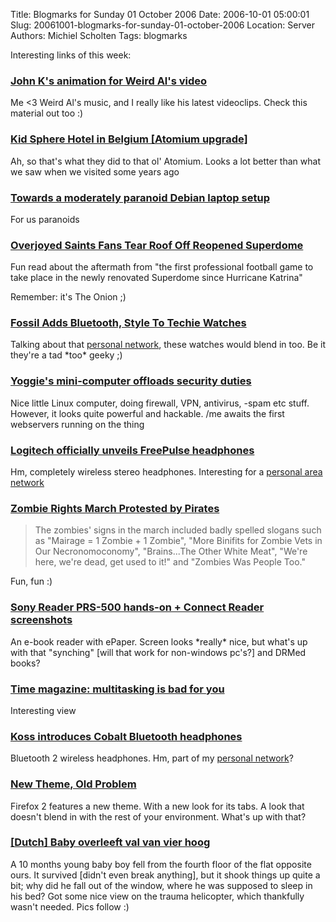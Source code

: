 Title: Blogmarks for Sunday 01 October 2006
Date: 2006-10-01 05:00:01
Slug: 20061001-blogmarks-for-sunday-01-october-2006
Location: Server
Authors: Michiel Scholten
Tags: blogmarks

<p>Interesting links of this week:</p>
<h3><a href="http://www.boingboing.net/2006/09/28/john_ks_animation_fo.html">John K's animation for Weird Al's video</a></h3>
<p>Me &lt;3 Weird Al's music, and I really like his latest videoclips. Check this material out too :)</p>
<h3><a href="http://www.boingboing.net/2006/09/29/kid_sphere_hotel_in_.html">Kid Sphere Hotel in Belgium [Atomium upgrade]</a></h3>
<p>Ah, so that's what they did to that ol' Atomium. Looks a lot better than what we saw when we visited some years ago</p>
<h3><a href="http://www.hermann-uwe.de/blog/towards-a-moderately-paranoid-debian-laptop-setup">Towards a moderately paranoid Debian laptop setup</a></h3>
<p>For us paranoids</p>
<h3><a href="http://www.theonion.com/content/node/53438">Overjoyed Saints Fans Tear Roof Off Reopened Superdome</a></h3>
<p>Fun read about the aftermath from "the first professional football game to take place in the newly renovated Superdome since Hurricane Katrina"</p>

<p>Remember: it's The Onion ;)</p>
<h3><a href="http://crunchgear.com/2006/09/28/fossil-adds-bluetooth-style-to-techie-watches/">Fossil Adds Bluetooth, Style To Techie Watches</a></h3>
<p>Talking about that <a href="http://aquariusoft.org/~mbscholt/index.php?rantid=442">personal network</a>, these watches would blend in too. Be it they're a tad *too* geeky ;)</p>
<h3><a href="http://www.engadget.com/2006/09/26/yoggies-mini-computer-offloads-security-duties/">Yoggie's mini-computer offloads security duties</a></h3>
<p>Nice little Linux computer, doing firewall, VPN, antivirus, -spam etc stuff. However, it looks quite powerful and hackable. /me awaits the first webservers running on the thing</p>
<h3><a href="http://www.engadget.com/2006/09/27/logitech-officially-unveils-freepulse-headphones/">Logitech officially unveils FreePulse headphones</a></h3>
<p>Hm, completely wireless stereo headphones. Interesting for a <a href="http://aquariusoft.org/~mbscholt/index.php?rantid=442">personal area network</a></p>
<h3><a href="http://www.boingboing.net/2006/09/27/zombie_rights_march_.html">Zombie Rights March Protested by Pirates</a></h3>
<blockquote><p class="quote">The zombies' signs in the march included badly spelled slogans such as "Mairage = 1 Zombie + 1 Zombie", "More Binifits for Zombie Vets in Our Necronomoconomy", "Brains...The Other White Meat", "We're here, we're dead, get used to it!" and "Zombies Was People Too."</p></blockquote>

<p>Fun, fun :)</p>
<h3><a href="http://www.engadget.com/2006/09/26/sony-reader-prs-500-hands-on-connect-reader-screenshots/">Sony Reader PRS-500 hands-on + Connect Reader screenshots</a></h3>
<p>An e-book reader with ePaper. Screen looks *really* nice, but what's up with that "synching" [will that work for non-windows pc's?] and DRMed books?</p>
<h3><a href="http://arstechnica.com/news.ars/post/20060320-6417.html">Time magazine: multitasking is bad for you</a></h3>
<p>Interesting view</p>
<h3><a href="http://www.engadget.com/2006/08/12/koss-introduces-cobalt-bluetooth-headphones/">Koss introduces Cobalt Bluetooth headphones</a></h3>
<p>Bluetooth 2 wireless headphones. Hm, part of my <a href="http://aquariusoft.org/~mbscholt/index.php?rantid=442">personal network</a>?</p>
<h3><a href="http://dbaron.org/log/2006-09#e20060921a">New Theme, Old Problem</a></h3>
<p>Firefox 2 features a new theme. With a new look for its tabs. A look that doesn't blend in with the rest of your environment. What's up with that?</p>
<h3><a href="http://www.nu.nl/news/832688/122/Baby_overleeft_val_van_vier_hoog_%28video%29.html">[Dutch] Baby overleeft val van vier hoog</a></h3>
<p>A 10 months young baby boy fell from the fourth floor of the flat opposite ours. It survived [didn't even break anything], but it shook things up quite a bit; why did he fall out of the window, where he was supposed to sleep in his bed? Got some nice view on the trauma helicopter, which thankfully wasn't needed. Pics follow :)</p>
